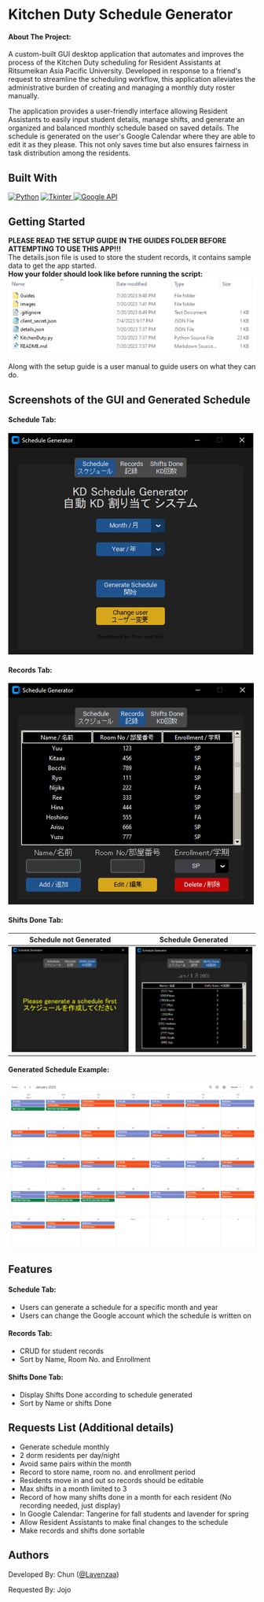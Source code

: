 # Kitchen Duty Schedule Generator

#### About The Project:

A custom-built GUI desktop application that automates and improves the process of the Kitchen Duty scheduling for Resident Assistants at Ritsumeikan Asia Pacific University. Developed in response to a friend's request to streamline the scheduling workflow, this application alleviates the administrative burden of creating and managing a monthly duty roster manually.

The application provides a user-friendly interface allowing Resident Assistants to easily input student details, manage shifts, and generate an organized and balanced monthly schedule based on saved details. The schedule is generated on the user's Google Calendar where they are able to edit it as they please. This not only saves time but also ensures fairness in task distribution among the residents.

## Built With

[![Python]][Python-url]
<a href="https://docs.python.org/3/library/tkinter.html">
<img src="https://img.shields.io/badge/Tkinter-red" alt="Tkinter" width="70" height="25">
</a>
<a href="https://developers.google.com/calendar/api/guides/overview">
<img src="https://img.shields.io/badge/Google%20API-green?logo=%22google%22" alt="Google API" width="100" height="25">
</a>

[Python]: https://img.shields.io/badge/Python-3776AB?style=for-the-badge&logo=python&logoColor=white
[Python-url]: https://www.python.org/

## Getting Started

**PLEASE READ THE SETUP GUIDE IN THE GUIDES FOLDER BEFORE ATTEMPTING TO USE THIS APP!!!**  
The details.json file is used to store the student records, it contains sample data to get the app started.  
**How your folder should look like before running the script:**
<kbd> <img src="images/folder.PNG" /> </kbd>

Along with the setup guide is a user manual to guide users on what they can do.

## Screenshots of the GUI and Generated Schedule

#### Schedule Tab:

![Schedule](images/schedulePage.PNG)

#### Records Tab:

![Records](images/recordsPage.PNG)

#### Shifts Done Tab:

|         Schedule not Generated         |            Schedule Generated            |
| :------------------------------------: | :--------------------------------------: |
| ![Shift Empty](images/shiftsEmpty.PNG) | ![Shift Loaded](images/shiftsLoaded.PNG) |

#### Generated Schedule Example:

<kbd> <img src="images/schedule.PNG" /> </kbd>

## Features

#### Schedule Tab:

- Users can generate a schedule for a specific month and year
- Users can change the Google account which the schedule is written on

#### Records Tab:

- CRUD for student records
- Sort by Name, Room No. and Enrollment

#### Shifts Done Tab:

- Display Shifts Done according to schedule generated
- Sort by Name or shifts Done

## Requests List (Additional details)

- Generate schedule monthly
- 2 dorm residents per day/night
- Avoid same pairs within the month
- Record to store name, room no. and enrollment period
- Residents move in and out so records should be editable
- Max shifts in a month limited to 3
- Record of how many shifts done in a month for each resident (No recording needed, just display)
- In Google Calendar: Tangerine for fall students and lavender for spring
- Allow Resident Assistants to make final changes to the schedule
- Make records and shifts done sortable

## Authors

Developed By: Chun ([@Lavenzaa](https://github.com/Lavenzaa))

Requested By: Jojo
